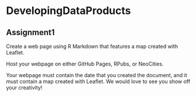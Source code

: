 # DevelopingDataProducts
## Assignment1
  Create a web page using R Markdown that features a map created with Leaflet. 

  Host your webpage on either GitHub Pages, RPubs, or NeoCities.

  Your webpage must contain the date that you created the document, and it must contain a map created with Leaflet. We would love to see you show off your creativity! 
